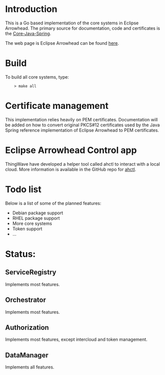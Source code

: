 # Introduction

This is a Go based implementation of the core systems in Eclipse Arrowhead. The primary source for documentation, code and certificates is the [Core-Java-Spring](https://github.com/eclipse-arrowhead/core-java-spring).

The web page is Eclipse Arrowhead can be found [here](https://www.arrowhead.eu).

# Build
To build all core systems, type:
```
    > make all
```

# Certificate management
This implementation relies heavily on PEM certificates. Documentation will be added on how to convert original PKCS#12 certificates used by the Java Spring reference implementation of Eclipse Arrowhead to PEM certificates.

# Eclipse Arrowhead Control app
ThingWave have developed a helper tool called ahctl to interact with a local cloud. More information is available in the GitHub repo for [ahctl](https://github.com/thingwave/ahctl).

# Todo list

Below is a list of some of the planned features:

* Debian package support
* RHEL package support
* More core systems
* Token support
* ...

# Status:

## ServiceRegistry
Implements most features.

## Orchestrator
Implements most features.

## Authorization
Implements most features, except intercloud and token management.

## DataManager
Implements all features.


